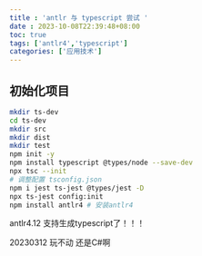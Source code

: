 ```yaml
---
title : 'antlr 与 typescript 尝试 '
date : 2023-10-08T22:39:48+08:00
toc: true
tags: ['antlr4','typescript']
categories: ['应用技术']
---
```

## 初始化项目

```bash
mkdir ts-dev
cd ts-dev
mkdir src 
mkdir dist
mkdir test
npm init -y
npm install typescript @types/node --save-dev
npx tsc --init
# 调整配置 tsconfig.json
npm i jest ts-jest @types/jest -D
npx ts-jest config:init
npm install antlr4 # 安装antlr4
```

antlr4.12 支持生成typescript了！！！


20230312 玩不动 还是C#啊 